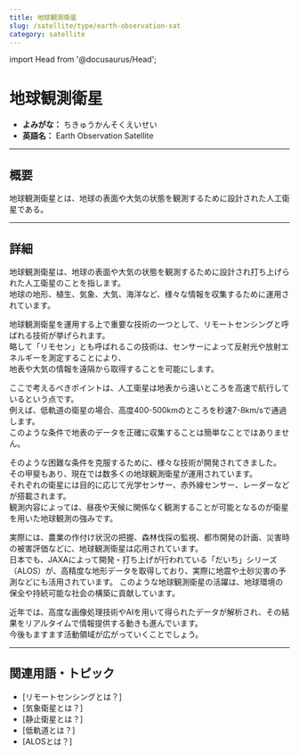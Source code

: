 ```yaml
---
title: 地球観測衛星
slug: /satellite/type/earth-observation-sat
category: satellite
---
```


import Head from '@docusaurus/Head';

<Head>
  <script type="application/ld+json">
    {`{
      "@context": "https://schema.org",
      "@type": "DefinedTerm",
      "name": "地球観測衛星",
      "inDefinedTermSet": "https://www.space-portal.org",
      "termCode": "satellite/type/earth-observation-sat",
      "description": "地球観測衛星とは、地球の表面や大気の状態を観測するために設計された人工衛星である。",
      "url": "https://www.space-portal.org/docs/satellite/type/earth-observation-sat"
    }`}
  </script>
</Head>

# 地球観測衛星

- **よみがな：** ちきゅうかんそくえいせい  
- **英語名：** Earth Observation Satellite  

---

## 概要

地球観測衛星とは、地球の表面や大気の状態を観測するために設計された人工衛星である。

---

## 詳細

地球観測衛星は、地球の表面や大気の状態を観測するために設計され打ち上げられた人工衛星のことを指します。  
地球の地形、植生、気象、大気、海洋など、様々な情報を収集するために運用されています。  

地球観測衛星を運用する上で重要な技術の一つとして、リモートセンシングと呼ばれる技術が挙げられます。  
略して「リモセン」とも呼ばれるこの技術は、センサーによって反射光や放射エネルギーを測定することにより、  
地表や大気の情報を遠隔から取得することを可能にします。  

ここで考えるべきポイントは、人工衛星は地表から遠いところを高速で航行しているという点です。  
例えば、低軌道の衛星の場合、高度400-500kmのところを秒速7-8km/sで通過します。  
このような条件で地表のデータを正確に収集することは簡単なことではありません。  

そのような困難な条件を克服するために、様々な技術が開発されてきました。  
その甲斐もあり、現在では数多くの地球観測衛星が運用されています。  
それぞれの衛星には目的に応じて光学センサー、赤外線センサー、レーダーなどが搭載されます。  
観測内容によっては、昼夜や天候に関係なく観測することが可能となるのが衛星を用いた地球観測の強みです。  

実際には、農業の作付け状況の把握、森林伐採の監視、都市開発の計画、災害時の被害評価などに、地球観測衛星は応用されています。  
日本でも、JAXAによって開発・打ち上げが行われている「だいち」シリーズ（ALOS）が、高精度な地形データを取得しており、実際に地震や土砂災害の予測などにも活用されています。
このような地球観測衛星の活躍は、地球環境の保全や持続可能な社会の構築に貢献しています。  

近年では、高度な画像処理技術やAIを用いて得られたデータが解析され、その結果をリアルタイムで情報提供する動きも進んでいます。  
今後もますます活動領域が広がっていくことでしょう。  

---

## 関連用語・トピック

- [リモートセンシングとは？]  
- [気象衛星とは？]  
- [静止衛星とは？]  
- [低軌道とは？]  
- [ALOSとは？]